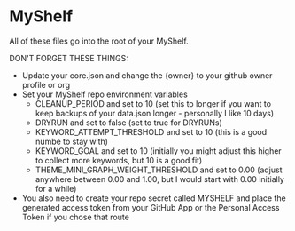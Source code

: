 # MyShelf

All of these files go into the root of your MyShelf. 

DON'T FORGET THESE THINGS:

* Update your core.json and change the {owner} to your github owner profile or org
* Set your MyShelf repo environment variables
  - CLEANUP_PERIOD and set to 10 (set this to longer if you want to keep backups of your data.json longer - personally I like 10 days)
  - DRYRUN and set to false (set to true for DRYRUNs)
  - KEYWORD_ATTEMPT_THRESHOLD and set to 10 (this is a good numbe to stay with)
  - KEYWORD_GOAL and set to 10 (initially you might adjust this higher to collect more keywords, but 10 is a good fit)
  - THEME_MINI_GRAPH_WEIGHT_THRESHOLD and set to 0.00  (adjust anywhere between 0.00 and 1.00, but I would start with 0.00 initially for a while)
* You also need to create your repo secret called MYSHELF and place the generated access token from your GitHub App or the Personal Access Token if you chose that route